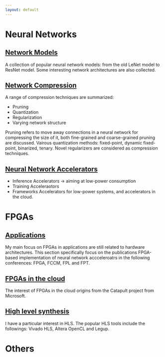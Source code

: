 ```yaml
---
layout: default
---
```


# [](#nn)Neural Networks
## [Network Models](/blog/papers/nn_models/model_summary.html)

A collection of popular neural network models: from the old LeNet model to ResNet model.
Some interesting network architectures are also collected.

## [Network Compression](/blog/papers/pruning/pruning_summary.html)
A range of compression techniques are summarized:
* Pruning
* Quantization
* Regularization
* Varying network structure

Pruning refers to move away connections in a neural network for compressing the size of it, both fine-grained and coarse-grained
pruning are discussed.
Vairous quantization methods: fixed-point, dynamic fixed-point, binarized, tenary.
Novel regularizers are considered as compression techniques.

## [Neural Network Accelerators](/blog/papers/nn_accelerator/acc_summary.html)
* Inference Accelerators -> aiming at low-power consumption
* Training Acceleraotors
* Frameworks
Accelerators for low-power systems, and accelerators in the cloud.

# [](#fpga)FPGAs
## [Applications](/blog/papers/fpga_nn/fpgann_summary.html)
My main focus on FPGAs in applications are still related to hardware architectures. This section specifically focus on the publications FPGA-based implementation of neural network accceleroatrs in the following conferences: FPGA, FCCM, FPL and FPT.

## [FPGAs in the cloud](/blog/papers/fpga_cloud/fpgncloud_summary.html)
The interest of FPGAs in the cloud origins from the Catapult project from Microsoft.

## [High level synthesis](/blog/papers/pruning/pruning_summary.html)
I have a particular interest in HLS. The popular HLS tools include the followings: Vivado HLS, Altera OpenCL and Legup.

# [](#others)Others
